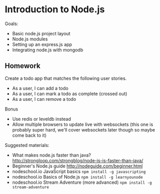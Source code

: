 Introduction to Node.js
=======================

Goals:

* Basic node.js project layout
* Node.js modules
* Setting up an express.js app
* Integrating node.js with mongodb

Homework
--------

Create a todo app that matches the following user stories.

* As a user, I can add a todo
* As a user, I can mark a todo as complete (crossed out)
* As a user, I can remove a todo

Bonus

* Use redis or leveldb instead
* Allow multiple browsers to update live with websockets (this one is probably super hard, we'll cover websockets later though so maybe come back to it)

Suggested materials:

* What makes node.js faster than java? http://strongloop.com/strongblog/node-js-is-faster-than-java/
* Beginner's Node.js guide http://nodeguide.com/beginner.html
* nodeschool.io JavaScript basics `npm install -g javascripting`
* nodeschool.io Basics of Node.js `npm install -g learnyounode`
* nodeschool.io Stream Adventure (more advanced) `npm install -g stream-adventure`
